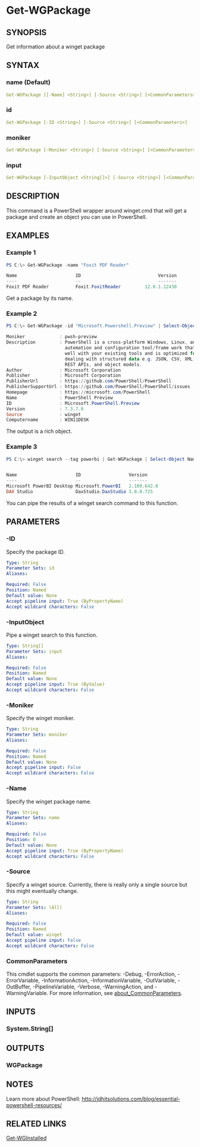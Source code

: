 ﻿---
external help file: WingetTools-help.xml
Module Name: WingetTools
online version: https://bit.ly/3jQh9MH
schema: 2.0.0
---

# Get-WGPackage

## SYNOPSIS

Get information about a winget package

## SYNTAX

### name (Default)

```yaml
Get-WGPackage [[-Name] <String>] [-Source <String>] [<CommonParameters>]
```

### id

```yaml
Get-WGPackage [-ID <String>] [-Source <String>] [<CommonParameters>]
```

### moniker

```yaml
Get-WGPackage [-Moniker <String>] [-Source <String>] [<CommonParameters>]
```

### input

```yaml
Get-WGPackage [-InputObject <String[]>] [-Source <String>] [<CommonParameters>]
```

## DESCRIPTION

This command is a PowerShell wrapper around winget.cmd that will get a package and create an object you can use in PowerShell.

## EXAMPLES

### Example 1

```powershell
PS C:\> Get-WGPackage -name "Foxit PDF Reader"

Name                      ID                             Version         Description
----                      --                             -------         -----------
Foxit PDF Reader          Foxit.FoxitReader         12.0.1.12430         Foxit is a powerful PDF reader for viewing, filling out forms and more.
```

Get a package by its name.

### Example 2

```powershell
PS C:\> Get-WGPackage -id "Microsoft.Powershell.Preview" | Select-Object *

Moniker             : pwsh-preview
Description         : PowerShell is a cross-platform Windows, Linux, and macOS
                      automation and configuration tool/frame work that works
                      well with your existing tools and is optimized for
                      dealing with structured data e.g. JSON, CSV, XML, etc.,
                      REST APIs, and object models.
Author              : Microsoft Corporation
Publisher           : Microsoft Corporation
PublisherUrl        : https://github.com/PowerShell/PowerShell
PublisherSupportUrl : https://github.com/PowerShell/PowerShell/issues
Homepage            : https://microsoft.com/PowerShell
Name                : PowerShell Preview
ID                  : Microsoft.PowerShell.Preview
Version             : 7.3.7.0
Source              : winget
Computername        : WIN11DESK
```

The output is a rich object.

### Example 3

```powershell
PS C:\> winget search --tag powerbi | Get-WGPackage | Select-Object Name,ID,Version


Name                      ID                  Version
----                      --                  -------
Microsoft PowerBI Desktop Microsoft.PowerBI   2.109.642.0
DAX Studio                DaxStudio.DaxStudio 3.0.0.725
```

You can pipe the results of a winget search command to this function.

## PARAMETERS

### -ID

Specify the package ID.

```yaml
Type: String
Parameter Sets: id
Aliases:

Required: False
Position: Named
Default value: None
Accept pipeline input: True (ByPropertyName)
Accept wildcard characters: False
```

### -InputObject

Pipe a winget search to this function.

```yaml
Type: String[]
Parameter Sets: input
Aliases:

Required: False
Position: Named
Default value: None
Accept pipeline input: True (ByValue)
Accept wildcard characters: False
```

### -Moniker

Specify the winget moniker.

```yaml
Type: String
Parameter Sets: moniker
Aliases:

Required: False
Position: Named
Default value: None
Accept pipeline input: False
Accept wildcard characters: False
```

### -Name

Specify the winget package name.

```yaml
Type: String
Parameter Sets: name
Aliases:

Required: False
Position: 0
Default value: None
Accept pipeline input: True (ByPropertyName)
Accept wildcard characters: False
```

### -Source

Specify a winget source. Currently, there is really only a single source but this might eventually change.

```yaml
Type: String
Parameter Sets: (All)
Aliases:

Required: False
Position: Named
Default value: winget
Accept pipeline input: False
Accept wildcard characters: False
```

### CommonParameters

This cmdlet supports the common parameters: -Debug, -ErrorAction, -ErrorVariable, -InformationAction, -InformationVariable, -OutVariable, -OutBuffer, -PipelineVariable, -Verbose, -WarningAction, and -WarningVariable. For more information, see [about_CommonParameters](http://go.microsoft.com/fwlink/?LinkID=113216).

## INPUTS

### System.String[]

## OUTPUTS

### WGPackage

## NOTES

Learn more about PowerShell: http://jdhitsolutions.com/blog/essential-powershell-resources/

## RELATED LINKS

[Get-WGInstalled](Get-WGInstalled.md)
